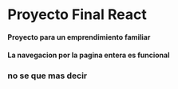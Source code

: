 # Proyecto Final React 

#### Proyecto para un emprendimiento familiar

#### La navegacion por la pagina entera es funcional

### no se que mas decir
